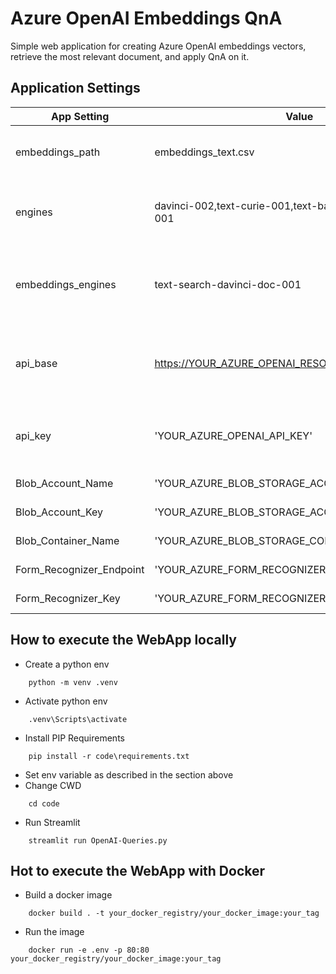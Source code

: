 # Azure OpenAI Embeddings QnA

Simple web application for creating Azure OpenAI embeddings vectors, retrieve the most relevant document, and apply QnA on it.

## Application Settings

| App Setting | Value | Note |
| --- | --- | ------------- |
|embeddings_path | embeddings_text.csv | Filename to locally store computed embeddings |
|engines| davinci-002,text-curie-001,text-babbage-001,text-ada-001 | Engines deployed in your Azure OpenAI Resource |
|embeddings_engines | text-search-davinci-doc-001  | Embeddings engines deployed in your Azure OpenAI Resource |
|api_base | https://YOUR_AZURE_OPENAI_RESOURCE.openai.azure.com/ | Your Azure OpenAI Resource name. Get it in the [Azure Portal](https://portal.azure.com) |
|api_key| 'YOUR_AZURE_OPENAI_API_KEY' | Your Azure OpenAI Api Key. Get it in the [Azure Portal](https://portal.azure.com)|
|Blob_Account_Name| 'YOUR_AZURE_BLOB_STORAGE_ACCOUNT_NAME'| Get it in the [Azure Portal](https://portal.azure.com)|
|Blob_Account_Key| 'YOUR_AZURE_BLOB_STORAGE_ACCOUNT_KEY'| Get it in the [Azure Portal](https://portal.azure.com)|
|Blob_Container_Name| 'YOUR_AZURE_BLOB_STORAGE_CONTAINER_NAME'| Get it in the [Azure Portal](https://portal.azure.com)|
|Form_Recognizer_Endpoint| 'YOUR_AZURE_FORM_RECOGNIZER_ENDPOINT'| Get it in the [Azure Portal](https://portal.azure.com)|
|Form_Recognizer_Key| 'YOUR_AZURE_FORM_RECOGNIZER_KEY'| Get it in the [Azure Portal](https://portal.azure.com)|

## How to execute the WebApp locally
- Create a python env
```
    python -m venv .venv
```

- Activate python env
```
    .venv\Scripts\activate
```
- Install PIP Requirements
```
    pip install -r code\requirements.txt
```
- Set env variable as described in the section above
- Change CWD
```
    cd code
```
- Run Streamlit
```
    streamlit run OpenAI-Queries.py
```

## Hot to execute the WebApp with Docker
- Build a docker image
```
    docker build . -t your_docker_registry/your_docker_image:your_tag
```
- Run the image
```
    docker run -e .env -p 80:80 your_docker_registry/your_docker_image:your_tag
```